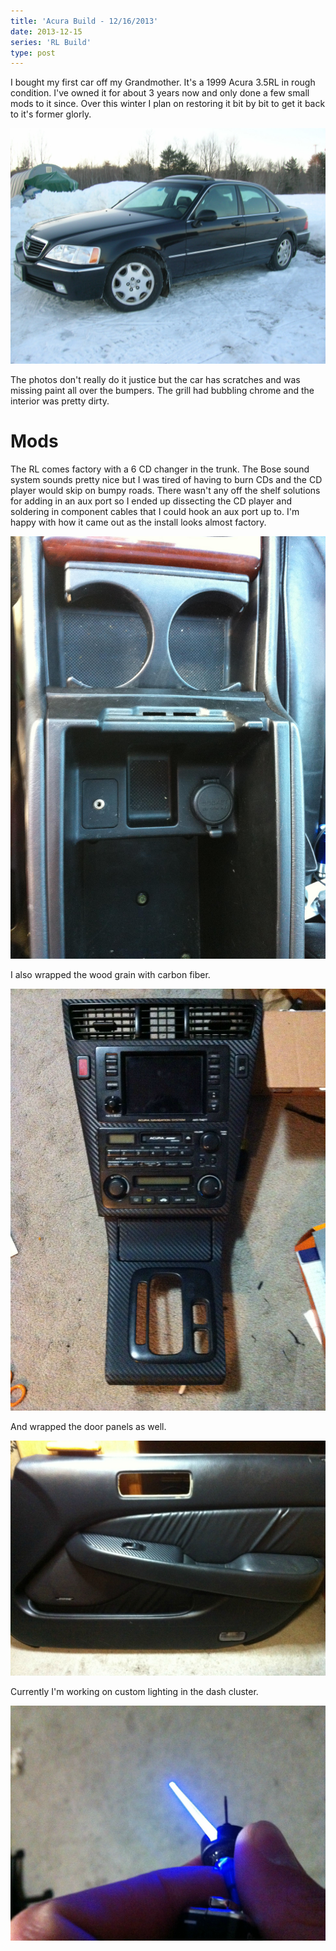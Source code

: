 ```yaml
---
title: 'Acura Build - 12/16/2013'
date: 2013-12-15
series: 'RL Build'
type: post
---
```


I bought my first car off my Grandmother. It's a 1999 Acura 3.5RL in rough condition. I've owned it for about 3 years now and only done a few small mods to it since. Over this winter I plan on restoring it bit by bit to get it back to it's former glorly.

![Snowy overview of car](images/1.jpg)

The photos don't really do it justice but the car has scratches and was missing paint all over the bumpers. The grill had bubbling chrome and the interior was pretty dirty.

# Mods

The RL comes factory with a 6 CD changer in the trunk. The Bose sound system sounds pretty nice but I was tired of having to burn CDs and the CD player would skip on bumpy roads. There wasn't any off the shelf solutions for adding in an aux port so I ended up dissecting the CD player and soldering in component cables that I could hook an aux port up to. I'm happy with how it came out as the install looks almost factory.

![Aux port in center console](images/3.jpg)

I also wrapped the wood grain with carbon fiber.

![Dash wrapped in carbon fiber vinyl](images/4.jpg)

And wrapped the door panels as well.

![Wrapped door panel trim](images/4a.jpg)

Currently I'm working on custom lighting in the dash cluster.

![Blue gauge cluster needle](images/5.jpg)
